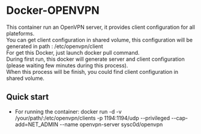 # Docker-OPENVPN
This container run an OpenVPN server, it provides client configuration for all plateforms.  
You can get client configuration in shared volume, this configuration will be generated in path : /etc/openvpn/client  
For get this Docker, just launch docker pull command.  
During first run, this docker will generate server and client configuration (please waiting few minutes during this process).  
When this process will be finish, you could find client configuration in shared volume.  

## Quick start
* For running the container:
	docker run -d -v /your/path/:/etc/openvpn/clients -p 1194:1194/udp --privileged --cap-add=NET_ADMIN --name openvpn-server sysc0d/openvpn





